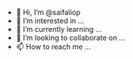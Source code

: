 - 👋 Hi, I’m @saifaliop
- 👀 I’m interested in ...
- 🌱 I’m currently learning ...
- 💞️ I’m looking to collaborate on ...
- 📫 How to reach me ...

<!---
saifaliop/saifaliop is a ✨ special ✨ repository because its `README.md` (this file) appears on your GitHub profile.
You can click the Preview link to take a look at your changes.
--->
